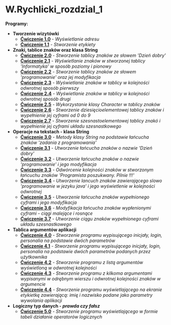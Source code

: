 # W.Rychlicki_rozdzial_1
**Programy:**
* **Tworzenie wizytówki**
    * **[Ćwiczenie 1.0](https://drive.google.com/file/d/10xQwAQX1932_Mu7CKKA5fiIgaBeDIx5g/view?usp=sharing)** _- Wyświetlanie adresu_
    * **[Ćwiczenie 1.1](https://drive.google.com/file/d/1TlZ5mMMKKzUMQMQ7A2gMe1szdcGanKki/view?usp=sharing)** _- Stworzenie etykiety_
* **Znaki, tablice znaków oraz klasa String**
    * **[Ćwiczenie 2.0](https://drive.google.com/file/d/1gwywhvq5o9QT_LGtAUy2-1TB0XZluqFw/view?usp=sharing)** _- Stworzenie tablicy znaków ze słowem 'Dzień dobry'_
    * **[Ćwiczenie 2.1](https://drive.google.com/file/d/17Q8FW79ZRZacEkLwL05seoyDVcSPzsYA/view?usp=sharing)** _- Wyświetlanie znaków w stworzonej tablicy 'Informatyka' w sposób poziomy i pionowy_
    * **[Ćwiczenie 2.2](https://drive.google.com/file/d/1guDtGcCPjxUlLehr-BDniqqjIY1bIq4_/view?usp=sharing)** _- Stworzenie tablicy znaków ze słowem 'programowanie' oraz jej modyfikacja_
    * **[Ćwiczenie 2.3](https://drive.google.com/file/d/1nv-K8FDJsmen7s-DpoirHDvDJGUQB2ol/view?usp=sharing)** _- Wyświetlanie znaków w tablicy w kolejności odwrotnej sposób pierwszy_
    * **[Ćwiczenie 2.4](https://drive.google.com/file/d/1nk8rfgZgXZIcjHBbTFJITAsJUL4hMQdc/view?usp=sharing)** _- Wyświetlanie znaków w tablicy w kolejności odwrotnej sposób drugi_ 
    * **[Ćwiczenie 2.5](https://drive.google.com/file/d/1TcWzFQAm4vkk4ZeRhW4QeKfBS5O3tRQt/view?usp=sharing)** _- Wykorzystanie klasy Character w tablicy znaków_
    * **[Ćwiczenie 2.6](https://drive.google.com/file/d/1KF-Ac9i5j3m5whpJJTwOkH0IjeaMI9IM/view?usp=sharing)** _- Stworzenie dziesięcioelementowej tablicy znaków i wypełnienie jej cyframi od 0 do 9_
    * **[Ćwiczenie 2.7]()** _- Stworzenie szesnastoelementowej tablicy znakó i wypełnienie jej cyframi układu szesnastkowego_
* **Operacje na tekstach - klasa String**
    * **[Ćwiczenie 3.0]()** _- Metody klasy String na podstawie łańcucha znaków 'zadania z programowania'_
    * **[Ćwiczenie 3.1]()** _- Utworzenie łańcucha znaków o nazwie 'Dzień dobry'_
    * **[Ćwiczenie 3.2]()** _- Utworzenie łańcucha znaków o nazwie 'programowanie' i jego modyfikacja_
    * **[Ćwiczenie 3.3]()** _- Odwórcenie kolejności znaków w stworzonym łańcuchu znaków 'Programista poszukwany. Pilnie !!!'_
    * **[Ćwiczenie 3.4]()** _- Utworzenie lancuch znaków zawierającego slowo 'programowanie w jezyku java' i jego wyświetlenie w kolejności odwrotnej_
    * **[Ćwiczenie 3.5]()** _- Utworzenie łańcucha znaków wypełnionego cyframi i jego modyfikacja_
    * **[Ćwiczenie 3.6]()** _- Modyfikacja łańcucha znaków wypłenionymi cyframi - ciągi malejące i rosnące_
    * **[Ćwiczenie 3.7]()** _- Utworzenie ciągu znaków wypełnionego cyframi układu szesnastkowego_
* **Tablica argumentów aplikacji**
    * **[Ćwiczenie 4.0]()** _- Stworzenie programu wypisującego inicjały, login, personalia na podstawie dwóch parametrów_ 
    * **[Ćwiczenie 4.1]()** _- Stworzenie programu wypisującego inicjały, login, personalia na podstawie dwóch parametrów podanych przez użytkownika_
    * **[Ćwiczenie 4.2]()** _- Stworzenie programu z listą argumentów wyświetloną w odwrotnej kolejności_
    * **[Ćwiczenie 4.3]()** _- Stworzenie programu z kilkoma argumentami wypisanymi w odrębnym wierszu i odwrotnej kolejności znaków w argumencie_ 
    * **[Ćwiczenie 4.4]()** _- Stworzenie programu wyświetlającego na ekranie etykietkę zawierającą: imię i nazwisko podane jako parametry wywolania aplikacji_
* **Logiczny typ danych - _prawda czy fałsz_**
    * **[Ćwiczenie 5.0]()** _- Stworzenie programu wyświetlającego w formie tabeli działanie operatorów logicznych_
